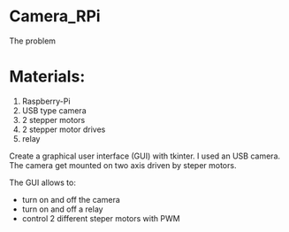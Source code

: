 # Camera_RPi
The problem 


# Materials:
1. Raspberry-Pi
2. USB type camera
3. 2 stepper motors
4. 2 stepper motor drives
5. relay

Create a graphical user interface (GUI) with tkinter. I used an USB camera. The camera get mounted on two axis driven by steper motors.

The GUI allows to:
- turn on and off the camera
- turn on and off a relay
- control 2 different steper motors with PWM
